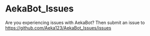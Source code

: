 # AekaBot_Issues
Are you experiencing issues with AekaBot? Then submit an issue to https://github.com/Aeka123/AekaBot_Issues/issues
